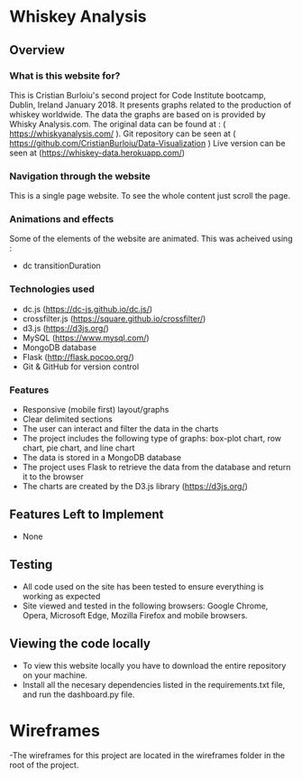 # Whiskey Analysis
 
## Overview
 
### What is this website for?

This is Cristian Burloiu's second project for Code Institute bootcamp, Dublin, Ireland January 2018. It presents graphs related to the production of whiskey worldwide.
The data the graphs are based on is provided by Whisky Analysis.com. The original data can be found at : ( https://whiskyanalysis.com/ ).
Git repository can be seen at ( https://github.com/CristianBurloiu/Data-Visualization )
Live version can be seen at (https://whiskey-data.herokuapp.com/)
 
### Navigation through the website
 
This is a single page website. To see the whole content just scroll the page.
 
### Animations and effects
 
Some of the elements of the website are animated. This was acheived using :

- dc transitionDuration

 
### Technologies used 
- dc.js (https://dc-js.github.io/dc.js/)
- crossfilter.js (https://square.github.io/crossfilter/)
- d3.js (https://d3js.org/)
- MySQL (https://www.mysql.com/)
- MongoDB database
- Flask (http://flask.pocoo.org/)
- Git & GitHub for version control
 
### Features

- Responsive (mobile first) layout/graphs
- Clear delimited sections
- The user can interact and filter the data in the charts
- The project includes the following type of graphs: box-plot chart, row chart, pie chart, and line chart
- The data is stored in a MongoDB database
- The project uses Flask to retrieve the data from the database and return it to the browser
- The charts are created by the D3.js library (https://d3js.org/)


## Features Left to Implement
- None


## Testing
- All code used on the site has been tested to ensure everything is working as expected
- Site viewed and tested in the following browsers: Google Chrome, Opera, Microsoft Edge, Mozilla Firefox and mobile browsers.

## Viewing the code locally

- To view this website locally you have to download the entire repository on your machine. 
- Install all the necesary dependencies listed in the requirements.txt file, and run the dashboard.py file.
 
# Wireframes

-The wireframes for this project are located in the wireframes folder in the root of the project.
